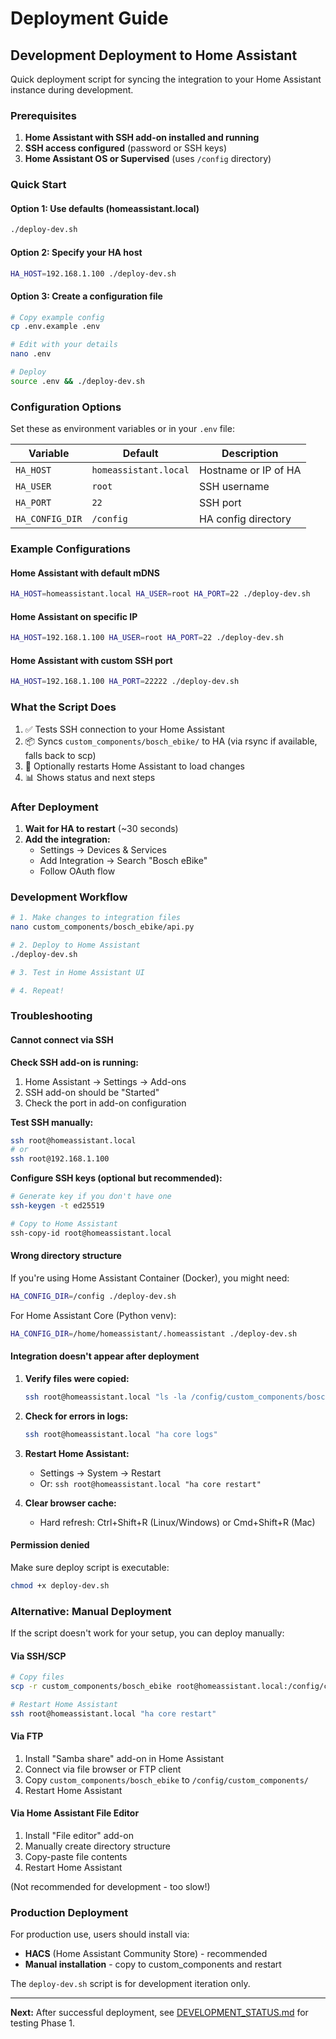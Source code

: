# Deployment Guide

## Development Deployment to Home Assistant

Quick deployment script for syncing the integration to your Home Assistant instance during development.

### Prerequisites

1. **Home Assistant with SSH add-on installed and running**
2. **SSH access configured** (password or SSH keys)
3. **Home Assistant OS or Supervised** (uses `/config` directory)

### Quick Start

#### Option 1: Use defaults (homeassistant.local)

```bash
./deploy-dev.sh
```

#### Option 2: Specify your HA host

```bash
HA_HOST=192.168.1.100 ./deploy-dev.sh
```

#### Option 3: Create a configuration file

```bash
# Copy example config
cp .env.example .env

# Edit with your details
nano .env

# Deploy
source .env && ./deploy-dev.sh
```

### Configuration Options

Set these as environment variables or in your `.env` file:

| Variable | Default | Description |
|----------|---------|-------------|
| `HA_HOST` | `homeassistant.local` | Hostname or IP of HA |
| `HA_USER` | `root` | SSH username |
| `HA_PORT` | `22` | SSH port |
| `HA_CONFIG_DIR` | `/config` | HA config directory |

### Example Configurations

#### Home Assistant with default mDNS

```bash
HA_HOST=homeassistant.local HA_USER=root HA_PORT=22 ./deploy-dev.sh
```

#### Home Assistant on specific IP

```bash
HA_HOST=192.168.1.100 HA_USER=root HA_PORT=22 ./deploy-dev.sh
```

#### Home Assistant with custom SSH port

```bash
HA_HOST=192.168.1.100 HA_PORT=22222 ./deploy-dev.sh
```

### What the Script Does

1. ✅ Tests SSH connection to your Home Assistant
2. 📦 Syncs `custom_components/bosch_ebike/` to HA (via rsync if available, falls back to scp)
3. 🔄 Optionally restarts Home Assistant to load changes
4. 📊 Shows status and next steps

### After Deployment

1. **Wait for HA to restart** (~30 seconds)
2. **Add the integration:**
   - Settings → Devices & Services
   - Add Integration → Search "Bosch eBike"
   - Follow OAuth flow

### Development Workflow

```bash
# 1. Make changes to integration files
nano custom_components/bosch_ebike/api.py

# 2. Deploy to Home Assistant
./deploy-dev.sh

# 3. Test in Home Assistant UI

# 4. Repeat!
```

### Troubleshooting

#### Cannot connect via SSH

**Check SSH add-on is running:**

1. Home Assistant → Settings → Add-ons
2. SSH add-on should be "Started"
3. Check the port in add-on configuration

**Test SSH manually:**

```bash
ssh root@homeassistant.local
# or
ssh root@192.168.1.100
```

**Configure SSH keys (optional but recommended):**

```bash
# Generate key if you don't have one
ssh-keygen -t ed25519

# Copy to Home Assistant
ssh-copy-id root@homeassistant.local
```

#### Wrong directory structure

If you're using Home Assistant Container (Docker), you might need:

```bash
HA_CONFIG_DIR=/config ./deploy-dev.sh
```

For Home Assistant Core (Python venv):

```bash
HA_CONFIG_DIR=/home/homeassistant/.homeassistant ./deploy-dev.sh
```

#### Integration doesn't appear after deployment

1. **Verify files were copied:**

   ```bash
   ssh root@homeassistant.local "ls -la /config/custom_components/bosch_ebike/"
   ```

2. **Check for errors in logs:**

   ```bash
   ssh root@homeassistant.local "ha core logs"
   ```

3. **Restart Home Assistant:**
   - Settings → System → Restart
   - Or: `ssh root@homeassistant.local "ha core restart"`

4. **Clear browser cache:**
   - Hard refresh: Ctrl+Shift+R (Linux/Windows) or Cmd+Shift+R (Mac)

#### Permission denied

Make sure deploy script is executable:

```bash
chmod +x deploy-dev.sh
```

### Alternative: Manual Deployment

If the script doesn't work for your setup, you can deploy manually:

#### Via SSH/SCP

```bash
# Copy files
scp -r custom_components/bosch_ebike root@homeassistant.local:/config/custom_components/

# Restart Home Assistant
ssh root@homeassistant.local "ha core restart"
```

#### Via FTP

1. Install "Samba share" add-on in Home Assistant
2. Connect via file browser or FTP client
3. Copy `custom_components/bosch_ebike` to `/config/custom_components/`
4. Restart Home Assistant

#### Via Home Assistant File Editor

1. Install "File editor" add-on
2. Manually create directory structure
3. Copy-paste file contents
4. Restart Home Assistant

(Not recommended for development - too slow!)

### Production Deployment

For production use, users should install via:

- **HACS** (Home Assistant Community Store) - recommended
- **Manual installation** - copy to custom_components and restart

The `deploy-dev.sh` script is for development iteration only.

---

**Next:** After successful deployment, see [DEVELOPMENT_STATUS.md](DEVELOPMENT_STATUS.md) for testing Phase 1.
